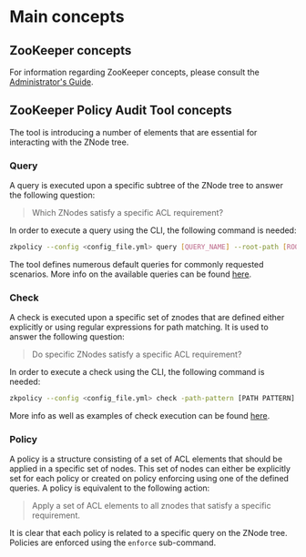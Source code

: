 # Main concepts

## ZooKeeper concepts
For information regarding ZooKeeper concepts, please consult the [Administrator's Guide](https://zookeeper.apache.org/doc/r3.6.1/zookeeperAdmin.html).

## ZooKeeper Policy Audit Tool concepts
The tool is introducing a number of elements that are essential for interacting with the ZNode tree.

### Query
A query is executed upon a specific subtree of the ZNode tree to answer the following question:
> Which ZNodes satisfy a specific ACL requirement?

In order to execute a query using the CLI, the following command is needed:
```bash
zkpolicy --config <config_file.yml> query [QUERY_NAME] --root-path [ROOT_PATH] --args [QUERY ARGS]
```

The tool defines numerous default queries for commonly requested scenarios. More info on the available queries can be found [here](./queries.md).

### Check
A check is executed upon a specific set of znodes that are defined either explicitly or using regular expressions for path matching. It is used to answer the following question:
> Do specific ZNodes satisfy a specific ACL requirement?

In order to execute a check using the CLI, the following command is needed:
```bash
zkpolicy --config <config_file.yml> check -path-pattern [PATH PATTERN] --root-path [ROOT_PATH] --acls [CHECK ACLS]
```

More info as well as examples of check execution can be found [here](./checks.md).

### Policy
A policy is a structure consisting of a set of ACL elements that should be applied in a specific set of nodes. This set of nodes can either be explicitly set for each policy or created on policy enforcing using one of the defined queries. A policy is equivalent to the following action:

> Apply a set of ACL elements to all znodes that satisfy a specific requirement.

It is clear that each policy is related to a specific query on the ZNode tree. Policies are enforced using the `enforce` sub-command.
